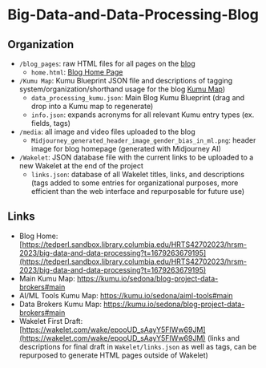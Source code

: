 # Big-Data-and-Data-Processing-Blog

## Organization

* `/blog_pages`: raw HTML files for all pages on the [blog](https://tedperl.sandbox.library.columbia.edu/HRTS42702023/hrsm-2023/big-data-and-data-processing)
  * `home.html`: [Blog Home Page](https://tedperl.sandbox.library.columbia.edu/HRTS42702023/hrsm-2023/big-data-and-data-processing)
* `/Kumu Map`: Kumu Blueprint JSON file and descriptions of tagging system/organization/shorthand usage for the blog [Kumu Map](https://kumu.io/hrts-4270-social-media-and-human-rights/blog-project#big-data-and-its-effects))
  * `data_processing_kumu.json`: Main Blog Kumu Blueprint (drag and drop into a Kumu map to regenerate)
  * `info.json`: expands acronyms for all relevant Kumu entry types (ex. fields, tags)
* `/media`: all image and video files uploaded to the blog
  * `Midjourney_generated_header_image_gender_bias_in_ml.png`: header image for blog homepage (generated with Midjourney AI)
* `/Wakelet`: JSON database file with the current links to be uploaded to a new Wakelet at the end of the project
  * `links.json`: database of all Wakelet titles, links, and descriptions (tags added to some entries for organizational purposes, more efficient than the web interface and repurposable for future use)

## Links

* Blog Home: [https://tedperl.sandbox.library.columbia.edu/HRTS42702023/hrsm-2023/big-data-and-data-processing?t=1679263679195](https://tedperl.sandbox.library.columbia.edu/HRTS42702023/hrsm-2023/big-data-and-data-processing?t=1679263679195)  
* Main Kumu Map: https://kumu.io/sedona/blog-project-data-brokers#main
* AI/ML Tools Kumu Map: https://kumu.io/sedona/aiml-tools#main
* Data Brokers Kumu Map: https://kumu.io/sedona/blog-project-data-brokers#main
* Wakelet First Draft: [https://wakelet.com/wake/epooUD_sAayY5FIWw69JM](https://wakelet.com/wake/epooUD_sAayY5FIWw69JM) (links and descriptions for final draft in `Wakelet/links.json` as well as tags, can be repurposed to generate HTML pages outside of Wakelet)
